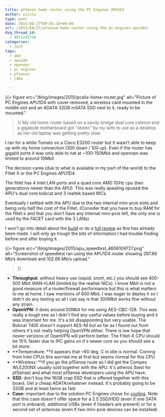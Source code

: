 ```yaml
---
title: pfSense home router using the PC Engines APU1D4
author: silviu
type: post
date: 2015-08-27T09:05:18+00:00
url: /2015/08/27/pfsense-home-router-using-the-pc-engines-apu1d4/
dsq_thread_id:
  - 4071241726
categories:
  - tech
tags:
  - amd
  - apu1d4
  - openvpn
  - pc engines
  - pfsense
  - t40e

---
```

{{< figure 
    src="/blog/images/2015/pcalix-home-router.jpg" 
    alt="Picture of PC Engines APU1D4 with cover removed, a wireless card mounted in the middle slot and an ADATA 32GB mSATA SSD next to it, ready to be mounted." 
>}}
My old home router based on a sandy bridge dual core celeron and a gigabyte motherboard got "stolen" by my wife to use as a desktop as her old laptop was getting pretty slow.

I ran for a while Tomato on a Cisco E3200 router but it wasn't able to keep up with my home connection (300 down / 100 up). Even if the router has gigabit ports it was only able to nat at ~100-150Mbit and openvpn was limited to around 10Mbit

The decision came (due to what is available in my part of the world) to the Fitlet X or the PC Engines APU1D4.

The fitlet has 4 intel LAN ports and a quad core AMD 1GHz cpu (two generations newer than the APU). This was really apealing oposed the APU's dual core bobcat and 3 realtek based NICs.

Eventually I settled with the APU due to the two internal mini-pcie slots and being only half the cost of the Fitlet. (Consider that you have to buy RAM for the fitlet-x and that you don't have any internal mini-pcie left, the only one is used by the FACET card with the 3 LANs)

I won't go into detail about the [build][1] or do a [full review][2] as this has already been made. I will only go trough the bits of information I had trouble finding before and after buying it.

{{< figure 
    src="/blog/images/2015/apu_speedtest_4606109727.png" 
    alt="Screenshot of speedtest ran using the APU1D4 router showing 297.86 Mb/s download and 102.66 Mb/s upload." 
>}}

* **Throughput**: without heavy use (squid, snort, etc.) you should see 400-500 Mbit WAN->LAN (limited by the realtek NICs). I know Mbit is not a good measure of a router/firewall performance but this is what matters to me at home. I saw mentions of 600 Mbit. I was eager to deploy it so I didn't do any testing so all I can say is that 300Mbit works fine without any strain.
* **OpenVPN:** it does around 50Mbit for me using AES-CBC-128. This was really a tough one as I didn't find any useful values before buying and it was important for me. It's a bit disappointing but very usable. The Bobcat T40E doesn't support AES-NI but as far as I found out from others it's not really helping OpenVPN either. There is low hope that newer versions of OpenVPN will perform better. The Fitlet-X CPU should be 15% faster due to IPC gains on it's newer core so you should see a bit more.
* **Temperature: **it appears that ~60 deg. C in idle is normal. Coming from Intel CPUs this worried me at first but seems normal for this CPU
* **Wireless: **if you go the pfSense route as I did get the Compex WLE200NX usually sold together with the APU. It's atheros (best for pfSense) and what most pfSense developers using the APU have.
* **SSD**: don't buy the 16GB crap SSD that is offered together with this board. Get a cheap ADATA/whatever instead. It's probably going to be 32GB and at least twice as fast
* **Case:** important due to the solution PC Engines chose for [cooling][1]. Note that this case doesn't offer space for a 2.5 SSD/HDD (even if one SATA port is onboard), additional USBs (even if headers are present) or for a second set of antennas (even if two mini-pcie devices can be installed)

[1]: http://www.pcengines.ch/apucool.htm
[2]: http://planet.ipfire.org/post/pc-engines-apu1c-a-review